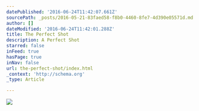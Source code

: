```yaml
---
datePublished: '2016-06-24T11:42:07.661Z'
sourcePath: _posts/2016-05-21-83faed58-f8b0-4460-8fe7-4d390e05571d.md
author: []
dateModified: '2016-06-24T11:42:01.288Z'
title: The Perfect Shot
description: A Perfect Shot
starred: false
inFeed: true
hasPage: true
inNav: false
url: the-perfect-shot/index.html
_context: 'http://schema.org'
_type: Article

---
```

![](https://s3-us-west-2.amazonaws.com/the-grid-img/p/b95ede966208d0b994792b8afd3e33c2dc89af69.jpg)